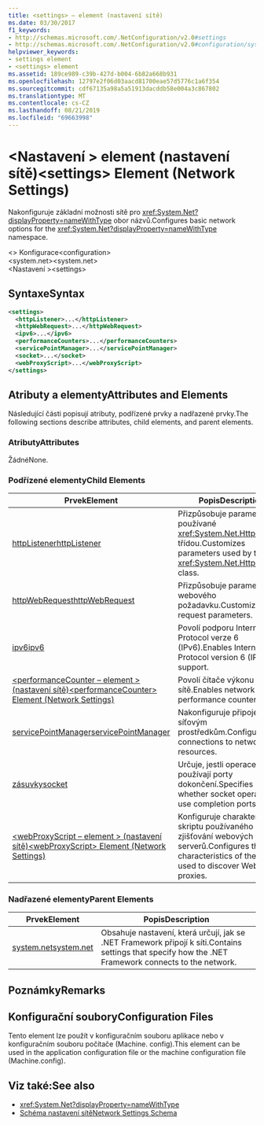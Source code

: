 ```yaml
---
title: <settings> – element (nastavení sítě)
ms.date: 03/30/2017
f1_keywords:
- http://schemas.microsoft.com/.NetConfiguration/v2.0#settings
- http://schemas.microsoft.com/.NetConfiguration/v2.0#configuration/system.net/settings
helpviewer_keywords:
- settings element
- <settings> element
ms.assetid: 189ce989-c39b-427d-b004-6b82a668b931
ms.openlocfilehash: 12797e2f06d03aacd81700eae57d5776c1a6f354
ms.sourcegitcommit: cdf67135a98a5a51913dacddb58e004a3c867802
ms.translationtype: MT
ms.contentlocale: cs-CZ
ms.lasthandoff: 08/21/2019
ms.locfileid: "69663998"
---
```

# <a name="settings-element-network-settings"></a><span data-ttu-id="47695-102">\<Nastavení > element (nastavení sítě)</span><span class="sxs-lookup"><span data-stu-id="47695-102">\<settings> Element (Network Settings)</span></span>
<span data-ttu-id="47695-103">Nakonfiguruje základní možnosti sítě pro <xref:System.Net?displayProperty=nameWithType> obor názvů.</span><span class="sxs-lookup"><span data-stu-id="47695-103">Configures basic network options for the <xref:System.Net?displayProperty=nameWithType> namespace.</span></span>  
  
 <span data-ttu-id="47695-104">\<> Konfigurace</span><span class="sxs-lookup"><span data-stu-id="47695-104">\<configuration></span></span>  
<span data-ttu-id="47695-105">\<system.net></span><span class="sxs-lookup"><span data-stu-id="47695-105">\<system.net></span></span>  
<span data-ttu-id="47695-106">\<Nastavení ></span><span class="sxs-lookup"><span data-stu-id="47695-106">\<settings></span></span>  
  
## <a name="syntax"></a><span data-ttu-id="47695-107">Syntaxe</span><span class="sxs-lookup"><span data-stu-id="47695-107">Syntax</span></span>  
  
```xml  
<settings>  
  <httpListener>...</httpListener>  
  <httpWebRequest>...</httpWebRequest>  
  <ipv6>...</ipv6>  
  <performanceCounters>...</performanceCounters>  
  <servicePointManager>...</servicePointManager>  
  <socket>...</socket>  
  <webProxyScript>...</webProxyScript>  
</settings>  
```  
  
## <a name="attributes-and-elements"></a><span data-ttu-id="47695-108">Atributy a elementy</span><span class="sxs-lookup"><span data-stu-id="47695-108">Attributes and Elements</span></span>  
 <span data-ttu-id="47695-109">Následující části popisují atributy, podřízené prvky a nadřazené prvky.</span><span class="sxs-lookup"><span data-stu-id="47695-109">The following sections describe attributes, child elements, and parent elements.</span></span>  
  
### <a name="attributes"></a><span data-ttu-id="47695-110">Atributy</span><span class="sxs-lookup"><span data-stu-id="47695-110">Attributes</span></span>  
 <span data-ttu-id="47695-111">Žádné</span><span class="sxs-lookup"><span data-stu-id="47695-111">None.</span></span>  
  
### <a name="child-elements"></a><span data-ttu-id="47695-112">Podřízené elementy</span><span class="sxs-lookup"><span data-stu-id="47695-112">Child Elements</span></span>  
  
|<span data-ttu-id="47695-113">Prvek</span><span class="sxs-lookup"><span data-stu-id="47695-113">Element</span></span>|<span data-ttu-id="47695-114">Popis</span><span class="sxs-lookup"><span data-stu-id="47695-114">Description</span></span>|  
|-------------|-----------------|  
|[<span data-ttu-id="47695-115">httpListener</span><span class="sxs-lookup"><span data-stu-id="47695-115">httpListener</span></span>](httplistener-element-network-settings.md)|<span data-ttu-id="47695-116">Přizpůsobuje parametry používané <xref:System.Net.HttpListener> třídou.</span><span class="sxs-lookup"><span data-stu-id="47695-116">Customizes parameters used by the <xref:System.Net.HttpListener> class.</span></span>|  
|[<span data-ttu-id="47695-117">httpWebRequest</span><span class="sxs-lookup"><span data-stu-id="47695-117">httpWebRequest</span></span>](httpwebrequest-element-network-settings.md)|<span data-ttu-id="47695-118">Přizpůsobuje parametry webového požadavku.</span><span class="sxs-lookup"><span data-stu-id="47695-118">Customizes Web request parameters.</span></span>|  
|[<span data-ttu-id="47695-119">ipv6</span><span class="sxs-lookup"><span data-stu-id="47695-119">ipv6</span></span>](ipv6-element-network-settings.md)|<span data-ttu-id="47695-120">Povolí podporu Internet Protocol verze 6 (IPv6).</span><span class="sxs-lookup"><span data-stu-id="47695-120">Enables Internet Protocol version 6 (IPv6) support.</span></span>|  
|[<span data-ttu-id="47695-121">\<performanceCounter – element > (nastavení sítě)</span><span class="sxs-lookup"><span data-stu-id="47695-121">\<performanceCounter> Element (Network Settings)</span></span>](performancecounter-element-network-settings.md)|<span data-ttu-id="47695-122">Povolí čítače výkonu sítě.</span><span class="sxs-lookup"><span data-stu-id="47695-122">Enables network performance counters.</span></span>|  
|[<span data-ttu-id="47695-123">servicePointManager</span><span class="sxs-lookup"><span data-stu-id="47695-123">servicePointManager</span></span>](servicepointmanager-element-network-settings.md)|<span data-ttu-id="47695-124">Nakonfiguruje připojení k síťovým prostředkům.</span><span class="sxs-lookup"><span data-stu-id="47695-124">Configures connections to network resources.</span></span>|  
|[<span data-ttu-id="47695-125">zásuvky</span><span class="sxs-lookup"><span data-stu-id="47695-125">socket</span></span>](socket-element-network-settings.md)|<span data-ttu-id="47695-126">Určuje, jestli operace soketu používají porty dokončení.</span><span class="sxs-lookup"><span data-stu-id="47695-126">Specifies whether socket operations use completion ports.</span></span>|  
|[<span data-ttu-id="47695-127">\<webProxyScript – element > (nastavení sítě)</span><span class="sxs-lookup"><span data-stu-id="47695-127">\<webProxyScript> Element (Network Settings)</span></span>](webproxyscript-element-network-settings.md)|<span data-ttu-id="47695-128">Konfiguruje charakteristiky skriptu používaného pro zjišťování webových proxy serverů.</span><span class="sxs-lookup"><span data-stu-id="47695-128">Configures the characteristics of the script used to discover Web proxies.</span></span>|  
  
### <a name="parent-elements"></a><span data-ttu-id="47695-129">Nadřazené elementy</span><span class="sxs-lookup"><span data-stu-id="47695-129">Parent Elements</span></span>  
  
|<span data-ttu-id="47695-130">Prvek</span><span class="sxs-lookup"><span data-stu-id="47695-130">Element</span></span>|<span data-ttu-id="47695-131">Popis</span><span class="sxs-lookup"><span data-stu-id="47695-131">Description</span></span>|  
|-------------|-----------------|  
|[<span data-ttu-id="47695-132">system.net</span><span class="sxs-lookup"><span data-stu-id="47695-132">system.net</span></span>](system-net-element-network-settings.md)|<span data-ttu-id="47695-133">Obsahuje nastavení, která určují, jak se .NET Framework připojí k síti.</span><span class="sxs-lookup"><span data-stu-id="47695-133">Contains settings that specify how the .NET Framework connects to the network.</span></span>|  
  
## <a name="remarks"></a><span data-ttu-id="47695-134">Poznámky</span><span class="sxs-lookup"><span data-stu-id="47695-134">Remarks</span></span>  
  
## <a name="configuration-files"></a><span data-ttu-id="47695-135">Konfigurační soubory</span><span class="sxs-lookup"><span data-stu-id="47695-135">Configuration Files</span></span>  
 <span data-ttu-id="47695-136">Tento element lze použít v konfiguračním souboru aplikace nebo v konfiguračním souboru počítače (Machine. config).</span><span class="sxs-lookup"><span data-stu-id="47695-136">This element can be used in the application configuration file or the machine configuration file (Machine.config).</span></span>  
  
## <a name="see-also"></a><span data-ttu-id="47695-137">Viz také:</span><span class="sxs-lookup"><span data-stu-id="47695-137">See also</span></span>

- <xref:System.Net?displayProperty=nameWithType>
- [<span data-ttu-id="47695-138">Schéma nastavení sítě</span><span class="sxs-lookup"><span data-stu-id="47695-138">Network Settings Schema</span></span>](index.md)
